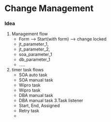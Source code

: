 # Change Management 

### Idea
1. Management flow
    * Form --> Start(with form) --> change locked
    * jt_parameter_1, 
    * jt_parameter_2,
    * soa_parameter_1
    * db_parameter_1
    * .....
2. timer task flows
    * SOA auto task
    * SOA manual task
    * Wipro task
    * Wipro task
    * DBA manual task
    * DBA manual task
3.Task listener
    * Start, End, Assigned
    * Retry task
    *
    
